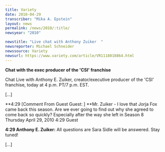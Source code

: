 ```yaml
---
title: Variety
date: 2010-04-29
transcriber: "Mika A. Epstein"
layout: news
permalink: /news/2010/:title/
newsyear: "2010"

newstitle: "Live chat with Anthony Zuiker  "
newsreporter: Michael Schneider
newssource: Variety
newsurl: https://www.variety.com/article/VR1118018864.html
---
```


**Chat with the exec producer of the 'CSI' franchise**

Chat Live with Anthony E. Zuiker, creator/executive producer of the 'CSI' franchise, today at 4 p.m. PT/7 p.m. EST.

[...]

**4:29
[Comment From Guest Guest: ] **Mr. Zuiker - I love that Jorja Fox came back this season. Are we ever going to find out why she agreed to come back so quickly? Especially after the way she left in Season 8
Thursday April 29, 2010 4:29 Guest

**4:29
Anthony E. Zuiker:** All questions are Sara Sidle will be answered. Stay tuned!

[...]
